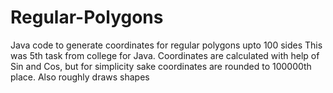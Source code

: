 # Regular-Polygons
Java code to generate coordinates for regular polygons upto 100 sides
This was 5th task from college for Java. Coordinates are calculated with help of Sin and Cos, but for simplicity sake coordinates are rounded to 100000th place.
Also roughly draws shapes
